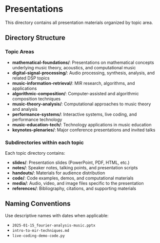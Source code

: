 # Presentations

This directory contains all presentation materials organized by topic area.

## Directory Structure

### Topic Areas

- **mathematical-foundations/**: Presentations on mathematical concepts underlying music theory, acoustics, and computational music
- **digital-signal-processing/**: Audio processing, synthesis, analysis, and related DSP topics
- **music-information-retrieval/**: MIR research, algorithms, and applications
- **algorithmic-composition/**: Computer-assisted and algorithmic composition techniques
- **music-theory-analysis/**: Computational approaches to music theory and analysis
- **performance-systems/**: Interactive systems, live coding, and performance technology
- **music-education-tech/**: Technology applications in music education
- **keynotes-plenaries/**: Major conference presentations and invited talks

### Subdirectories within each topic

Each topic directory contains:
- **slides/**: Presentation slides (PowerPoint, PDF, HTML, etc.)
- **notes/**: Speaker notes, talking points, and presentation scripts
- **handouts/**: Materials for audience distribution
- **code/**: Code examples, demos, and computational materials
- **media/**: Audio, video, and image files specific to the presentation
- **references/**: Bibliography, citations, and supporting materials

## Naming Conventions

Use descriptive names with dates when applicable:
- `2025-01-15_fourier-analysis-music.pptx`
- `intro-to-mir-techniques.md`
- `live-coding-demo-code.py`